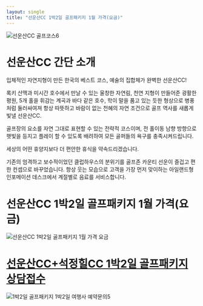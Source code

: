 ```yaml
---
layout: single
title: "선운산CC 1박2일 골프패키지 1월 가격(요금)"
---
```


![선운산CC 골프코스6](https://user-images.githubusercontent.com/96457511/147440029-a8adbc06-7d89-4a8a-8d58-47fc945ff521.jpg)


# 선운산CC 간단 소개
입체적인 자연지형이 만든 한국의 베스트 코스, 예술의 집합체가 완벽한 선운산CC!

록키 산맥과 미시간 호수에서 만날 수 있는 울창한 자연림, 천연 지형이 만들어준 광활한 평원, 5개 홀을 휘감는 계곡과 바다 같은 호수, 학이 말을 품고 있는 듯한 형상으로 병풍처럼 둘러싸여져 항상 따뜻하고 바람이 없는 천혜의 자연 조건으로 골프 역사를 새롭게 빛낼 선운산CC.

골프장의 요소를 자연 그대로 표현할 수 있는 전략적 코스이며, 전 홀이동 남향 방향으로 햇빛을 등지고 플레이 할 수 있도록 배려하여 모든 골퍼들의 욕구를 충족시켜드립니다.

세상의 어떤 휴양지보다 더 편안한 휴식을 약속드리겠습니다.

기존의 엄격하고 보수적이었던 클럽하우스의 분위기를 골프존 카운티 선운이 즐겁고 편한 컨셉으로 바꾸었습니다. 항상 웃는 모습으로 고객을 가장 먼저 맞이하는 아일랜드형 인포메이션 데스크에서 계절별로 음료를 서비스합니다.


# 선운산CC 1박2일 골프패키지 1월 가격(요금)

![선운산CC 1박2일 골프패키지 1월 가격 요금](https://user-images.githubusercontent.com/96457511/147439907-0889f495-053c-4c64-9b91-f86d3edfa917.PNG)

# [선운산CC+석정힐CC 1박2일 골프패키지 상담접수](http://www.1night2day.com/golf/detail.html?goods_no=259)

![1박2일 골프패키지 1박2일 여행사 예약문의5](https://user-images.githubusercontent.com/96457511/147439972-83261734-2820-4bd5-8898-ee74e44383ae.png)

